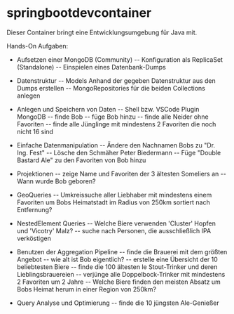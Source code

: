 # springbootdevcontainer

Dieser Container bringt eine Entwicklungsumgebung für Java mit.

Hands-On Aufgaben:

- Aufsetzen einer MongoDB (Community)
-- Konfiguration als ReplicaSet (Standalone)
-- Einspielen eines Datenbank-Dumps

- Datenstruktur
-- Models Anhand der gegeben Datenstruktur aus den Dumps erstellen
-- MongoRepositories für die beiden Collections anlegen

- Anlegen und Speichern von Daten
-- Shell bzw. VSCode Plugin MongoDB
-- finde Bob
-- füge Bob hinzu
-- finde alle Neider ohne Favoriten
-- finde alle Jünglinge mit mindestens 2 Favoriten die noch nicht 16 sind

- Einfache Datenmanipulation​
-- Ändere den Nachnamen Bobs zu "Dr. Ing. Fest"
-- Lösche den Schmäher Peter Biedermann
-- Füge "Double Bastard Ale" zu den Favoriten von Bob hinzu

- Projektionen​
-- zeige Name und Favoriten der 3 ältesten Someliers an
-- Wann wurde Bob geboren?

- GeoQueries​
-- Umkreissuche aller Liebhaber mit mindestens einem Favoriten um Bobs Heimatstadt im Radius von 250km sortiert nach Entfernung?

- NestedElement Queries​
-- Welche Biere verwenden 'Cluster' Hopfen und 'Vicotry' Malz?
-- suche nach Personen, die ausschließlich IPA verköstigen

- Benutzen der Aggregation Pipeline​
-- finde die Brauerei mit dem größten Angebot
-- wie alt ist Bob eigentlich?
-- erstelle eine Übersicht der 10 beliebtesten Biere
-- finde die 100 ältesten le Stout-Trinker und deren Lieblingsbrauereien
-- verjünge alle Doppelbock-Trinker mit mindestens 2 Favoriten um 2 Jahre
-- Welche Biere finden den meisten Absatz um Bobs Heimat herum in einer Region von 250km?

- Query Analyse und Optimierung
-- finde die 10 jüngsten Ale-Genießer